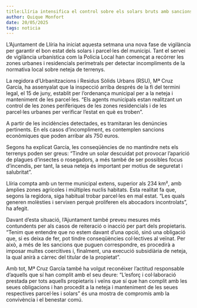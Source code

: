 ```yaml
---  
title:Llíria intensifica el control sobre els solars bruts amb sancions de fins a 750 euros  
author: Quique Monfort  
date: 20/05/2025  
tags: noticia  
---
```


L’Ajuntament de Llíria ha iniciat aquesta setmana una nova fase de vigilància per garantir el bon estat dels solars i parcel·les del municipi. Tant el servei de vigilància urbanística com la Policia Local han començat a recórrer les zones urbanes i residencials perimetrals per detectar incompliments de la normativa local sobre neteja de terrenys.

La regidora d’Urbanitzacions i Residus Sòlids Urbans (RSU), Mª Cruz García, ha assenyalat que la inspecció arriba després de la fi del termini legal, el 15 de juny, establit per l’ordenança municipal per a la neteja i manteniment de les parcel·les. “Els agents municipals estan realitzant un control de les zones perifèriques de les zones residencials i de les parcel·les urbanes per verificar l’estat en què es troben”.

A partir de les incidències detectades, es tramitaran les denúncies pertinents. En els casos d’incompliment, es contemplen sancions econòmiques que poden arribar als 750 euros.

Segons ha explicat García, les conseqüències de no mantindre nets els terrenys poden ser greus: “Tindre un solar descuidat pot provocar l’aparició de plagues d’insectes o rosegadors, a més també de ser possibles focus d’incendis, per tant, la seua neteja és important per motius de seguretat i salubritat”.

Llíria compta amb un terme municipal extens, superior als 234 km², amb àmplies zones agrícoles i múltiples nuclis habitats. Esta realitat fa que, segons la regidora, siga habitual trobar parcel·les en mal estat. “Les quals generen molèsties i servixen perquè proliferen els abocadors incontrolats”, ha afegit.

Davant d’esta situació, l’Ajuntament també preveu mesures més contundents per als casos de reiteració o inacció per part dels propietaris. “Tenim que entendre que no estem davant d’una opció, sinó una obligació que, si es deixa de fer, pot tindre conseqüències col·lectives al veïnat. Per això, a més de les sancions que puguen correspondre, es procedirà a imposar multes coercitives i, finalment, una execució subsidiària de neteja, la qual anirà a càrrec del titular de la propietat”.

Amb tot, Mª Cruz García també ha volgut reconéixer l’actitud responsable d’aquells que sí han complit amb el seu deure: “L’esforç i col·laboració prestada per tots aquells propietaris i veïns que sí que han complit amb les seues obligacions i han procedit a la neteja i manteniment de les seues respectives parcel·les i solars” és una mostra de compromís amb la convivència i el benestar comú.  
